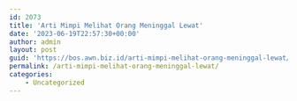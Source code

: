 ```yaml
---
id: 2073
title: 'Arti Mimpi Melihat Orang Meninggal Lewat'
date: '2023-06-19T22:57:30+00:00'
author: admin
layout: post
guid: 'https://bos.awn.biz.id/arti-mimpi-melihat-orang-meninggal-lewat/'
permalink: /arti-mimpi-melihat-orang-meninggal-lewat/
categories:
    - Uncategorized
---
```



